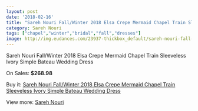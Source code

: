 ```yaml
---
layout: post
date: '2018-02-16'
title: "Sareh Nouri Fall/Winter 2018 Elsa Crepe Mermaid Chapel Train Sleeveless Ivory Simple Bateau Wedding Dress"
category: Sareh Nouri
tags: ["chapel","winter","bridal","fall","dresses"]
image: http://img.eudances.com/23937-thickbox_default/sareh-nouri-fall-winter-2018-elsa-crepe-mermaid-chapel-train-sleeveless-ivory-simple-bateau-wedding-dress.jpg
---
```

Sareh Nouri Fall/Winter 2018 Elsa Crepe Mermaid Chapel Train Sleeveless Ivory Simple Bateau Wedding Dress

On Sales: **$268.98**
<a href="https://www.eudances.com/en/sareh-nouri/8000-sareh-nouri-fall-winter-2018-elsa-crepe-mermaid-chapel-train-sleeveless-ivory-simple-bateau-wedding-dress.html"><amp-img layout="responsive" width="600" height="600" src="//img.eudances.com/23937-thickbox_default/sareh-nouri-fall-winter-2018-elsa-crepe-mermaid-chapel-train-sleeveless-ivory-simple-bateau-wedding-dress.jpg" alt="Sareh Nouri Fall/Winter 2018 Elsa Crepe Mermaid Chapel Train Sleeveless Ivory Simple Bateau Wedding Dress 0" /></a>
<a href="https://www.eudances.com/en/sareh-nouri/8000-sareh-nouri-fall-winter-2018-elsa-crepe-mermaid-chapel-train-sleeveless-ivory-simple-bateau-wedding-dress.html"><amp-img layout="responsive" width="600" height="600" src="//img.eudances.com/23940-thickbox_default/sareh-nouri-fall-winter-2018-elsa-crepe-mermaid-chapel-train-sleeveless-ivory-simple-bateau-wedding-dress.jpg" alt="Sareh Nouri Fall/Winter 2018 Elsa Crepe Mermaid Chapel Train Sleeveless Ivory Simple Bateau Wedding Dress 1" /></a>
<a href="https://www.eudances.com/en/sareh-nouri/8000-sareh-nouri-fall-winter-2018-elsa-crepe-mermaid-chapel-train-sleeveless-ivory-simple-bateau-wedding-dress.html"><amp-img layout="responsive" width="600" height="600" src="//img.eudances.com/23939-thickbox_default/sareh-nouri-fall-winter-2018-elsa-crepe-mermaid-chapel-train-sleeveless-ivory-simple-bateau-wedding-dress.jpg" alt="Sareh Nouri Fall/Winter 2018 Elsa Crepe Mermaid Chapel Train Sleeveless Ivory Simple Bateau Wedding Dress 2" /></a>
<a href="https://www.eudances.com/en/sareh-nouri/8000-sareh-nouri-fall-winter-2018-elsa-crepe-mermaid-chapel-train-sleeveless-ivory-simple-bateau-wedding-dress.html"><amp-img layout="responsive" width="600" height="600" src="//img.eudances.com/23938-thickbox_default/sareh-nouri-fall-winter-2018-elsa-crepe-mermaid-chapel-train-sleeveless-ivory-simple-bateau-wedding-dress.jpg" alt="Sareh Nouri Fall/Winter 2018 Elsa Crepe Mermaid Chapel Train Sleeveless Ivory Simple Bateau Wedding Dress 3" /></a>

Buy it: [Sareh Nouri Fall/Winter 2018 Elsa Crepe Mermaid Chapel Train Sleeveless Ivory Simple Bateau Wedding Dress](https://www.eudances.com/en/sareh-nouri/8000-sareh-nouri-fall-winter-2018-elsa-crepe-mermaid-chapel-train-sleeveless-ivory-simple-bateau-wedding-dress.html "Sareh Nouri Fall/Winter 2018 Elsa Crepe Mermaid Chapel Train Sleeveless Ivory Simple Bateau Wedding Dress")

View more: [Sareh Nouri](https://www.eudances.com/en/121-sareh-nouri "Sareh Nouri")
